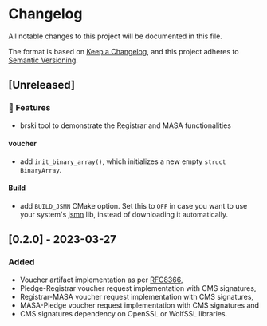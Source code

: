 # Changelog
All notable changes to this project will be documented in this file.

The format is based on [Keep a Changelog](https://keepachangelog.com/en/1.0.0/),
and this project adheres to [Semantic Versioning](https://semver.org/spec/v2.0.0.html).

## [Unreleased]

### 🚀 Features

* brski tool to demonstrate the Registrar and MASA functionalities

#### voucher

* add `init_binary_array()`, which initializes a new empty `struct BinaryArray`.

#### Build

* add `BUILD_JSMN` CMake option. Set this to `OFF` in case you want to use
  your system's [jsmn](https://github.com/zserge/jsmn) lib, instead of
  downloading it automatically.

## [0.2.0] - 2023-03-27
### Added
* Voucher artifact implementation as per [RFC8366](https://www.rfc-editor.org/info/rfc8366),
* Pledge-Registrar voucher request implementation with CMS signatures,
* Registrar-MASA voucher request implementation with CMS signatures,
* MASA-Pledge voucher request implementation with CMS signatures and
* CMS signatures dependency on OpenSSL or WolfSSL libraries.
